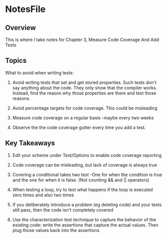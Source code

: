 # NotesFile



## Overview
This is where I take notes for Chapter 3, Measure Code Coverage And Add Tests

## Topics
What to avoid when writing tests: 

1. Avoid writing tests that set and get stored properties. Such tests don't say anything about the code. They only show that the compiler works. Instead, find the
    reason why those properties are there and test those reasons. 

2. Avoid percentage targets for code coverage. This could be misleading 

3. Measure code coverage on a regular basis -maybe every two weeks 

4. Observe the the code coverage gutter every time you add a test.



## Key Takeaways
1. Edit your scheme under Test/Options to enable code coverage reporting 

2. Code coverage can be misleading, but lack of coverage is always true 

3. Covering a conditional takes two test -One for when the condition is true and the one for when it is false. (Not counting && and || operators)

4. When testing a loop, try to test what happens if the loop is executed zero times and also two times 

5. If you deliberately introduce a problem (eg deleting code) and your tests still pass, then the code isn't completely covered

6. Use the characterization test technique to capture the behavior of the existing code: write the assertions that capture the actual values. Then 
plug those values back into the assertions 
